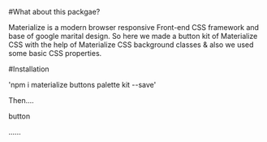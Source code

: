 
#What about this packgae?

Materialize is a modern browser responsive Front-end CSS framework and base of google marital design. So here we made a button kit of Materialize CSS with the help of Materialize CSS background classes & also we used some basic CSS properties.

#Installation

'npm i materialize buttons palette kit --save'


Then....

   <a class="waves-effect waves-light btn red lighten-1">button</a>

......
